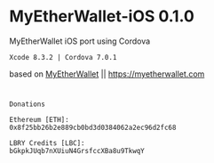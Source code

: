 # MyEtherWallet-iOS 0.1.0
MyEtherWallet iOS port using Cordova


```Xcode 8.3.2 | Cordova 7.0.1```

based on [MyEtherWallet](https://github.com/kvhnuke/etherwallet) || https://myetherwallet.com  

#

``Donations``  

``Ethereum [ETH]:``  
```0x8f25bb26b2e889cb0bd3d0384062a2ec96d2fc68```  

``LBRY Credits [LBC]:``  
```bGkpkJUqb7nXUiuN4GrsfccXBa8u9TkwqY```

#
